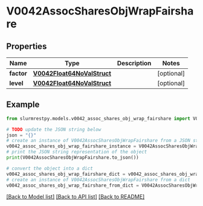 # V0042AssocSharesObjWrapFairshare


## Properties

Name | Type | Description | Notes
------------ | ------------- | ------------- | -------------
**factor** | [**V0042Float64NoValStruct**](V0042Float64NoValStruct.md) |  | [optional]
**level** | [**V0042Float64NoValStruct**](V0042Float64NoValStruct.md) |  | [optional]

## Example

```python
from slurmrestpy.models.v0042_assoc_shares_obj_wrap_fairshare import V0042AssocSharesObjWrapFairshare

# TODO update the JSON string below
json = "{}"
# create an instance of V0042AssocSharesObjWrapFairshare from a JSON string
v0042_assoc_shares_obj_wrap_fairshare_instance = V0042AssocSharesObjWrapFairshare.from_json(json)
# print the JSON string representation of the object
print(V0042AssocSharesObjWrapFairshare.to_json())

# convert the object into a dict
v0042_assoc_shares_obj_wrap_fairshare_dict = v0042_assoc_shares_obj_wrap_fairshare_instance.to_dict()
# create an instance of V0042AssocSharesObjWrapFairshare from a dict
v0042_assoc_shares_obj_wrap_fairshare_from_dict = V0042AssocSharesObjWrapFairshare.from_dict(v0042_assoc_shares_obj_wrap_fairshare_dict)
```
[[Back to Model list]](../README.md#documentation-for-models) [[Back to API list]](../README.md#documentation-for-api-endpoints) [[Back to README]](../README.md)


